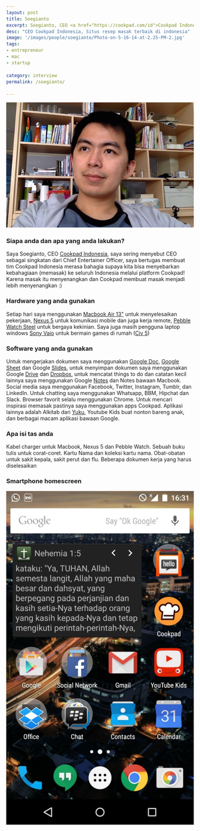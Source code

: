 ```yaml
---
layout: post
title: Soegianto
excerpt: Soegianto, CEO <a href="https://cookpad.com/id">Cookpad Indonesia</a>
desc: "CEO Cookpad Indonesia, Situs resep masak terbaik di indonesia"
image: '/images/people/soegianto/Photo-on-5-16-14-at-2.25-PM-2.jpg'
tags:
- entrepreneur
- mac
- startup

category: interview
permalink: /soegianto/

---
```


![Soegianto Cookpad Indonesia](/images/people/soegianto/Photo-on-5-16-14-at-2.25-PM-2.jpg)


### Siapa anda dan apa yang anda lakukan?
Saya Soegianto, CEO [Cookpad Indonesia](https://cookpad.com/id), saya sering menyebut CEO sebagai singkatan dari Chief Entertainer Officer, saya bertugas membuat tim Cookpad Indonesia merasa bahagia supaya kita bisa menyebarkan kebahagiaan (memasak) ke seluruh Indonesia melalui platform Cookpad! Karena masak itu menyenangkan dan Cookpad membuat masak menjadi lebih menyenangkan :)

### Hardware yang anda gunakan
Setiap hari saya menggunakan [Macbook Air 13"](http://www.apple.com/macbook-air/) untuk menyelesaikan pekerjaan, [Nexus 5](https://www.google.co.id/nexus/5/) untuk komunikasi mobile dan juga kerja remote, [Pebble Watch Steel](https://getpebble.com/pebble_steel) untuk bergaya kekinian. Saya juga masih pengguna laptop windows [Sony Vaio](https://en.wikipedia.org/wiki/Vaio) untuk bermain games di rumah ([Civ 5](http://www.civilization5.com/))

### Software yang anda gunakan

Untuk mengerjakan dokumen saya menggunakan [Google Doc](https://www.google.com/docs/about/), [Google Sheet](https://www.google.com/sheets/about/) dan Google [Slides](https://www.google.com/slides/about/), untuk menyimpan dokumen saya menggunakan Google [Drive](https://www.google.com/drive/) dan [Dropbox](https://dropbox.com/), untuk mencatat things to do dan catatan kecil lainnya saya menggunakan Google [Notes](http://www.google.com/keep/) dan Notes bawaan Macbook. Social media saya menggunakan Facebook, Twitter, Instagram, Tumblr, dan LinkedIn. Untuk chatting saya menggunakan Whatsapp, BBM, Hipchat dan Slack. Browser favorit selalu menggunakan Chrome. Untuk mencari inspirasi memasak pastinya saya menggunakan apps Cookpad. Aplikasi lainnya adalah Alkitab dari [Yuku](https://play.google.com/store/apps/details?id=yuku.alkitab&hl=en), Youtube Kids buat nonton bareng anak, dan berbagai macam aplikasi bawaan Google.

### Apa isi tas anda

Kabel charger untuk Macbook, Nexus 5 dan Pebble Watch. Sebuah buku tulis untuk corat-coret. Kartu Nama dan koleksi kartu nama. Obat-obatan untuk sakit kepala, sakit perut dan flu. Beberapa dokumen kerja yang harus diselesaikan

### Smartphone homescreen
![soegi-homescreen](/images/people/soegianto/soegi-homescreen-576x1024.jpg)
